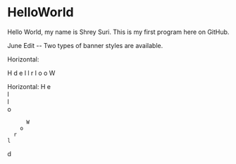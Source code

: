 # HelloWorld
Hello World, my name is Shrey Suri. This is my first program here on GitHub.

June Edit -- Two types of banner styles are available.

  Horizontal:
  
  H                     d
    e                 l
      l             r
        l         o
          o     W
          
  Horizontal:
  H
    e                 
      l             
        l         
          o     
          
          W
        o
      r
    l
  d
